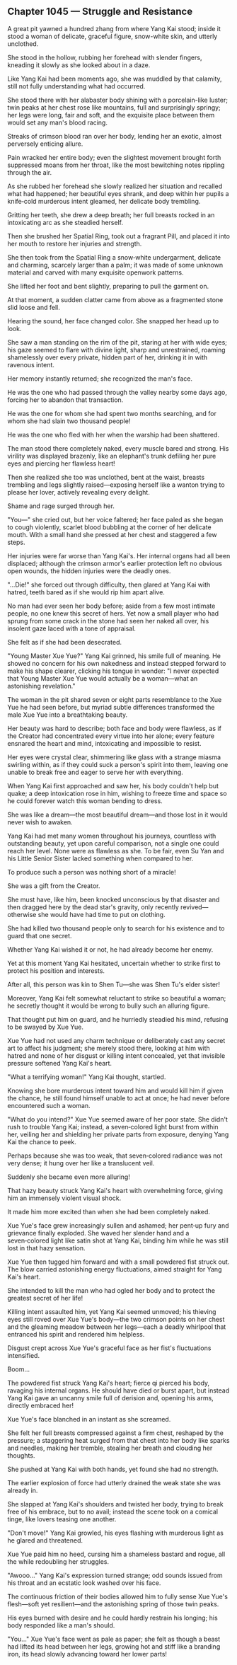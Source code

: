 ## Chapter 1045 — Struggle and Resistance

A great pit yawned a hundred zhang from where Yang Kai stood; inside it stood a woman of delicate, graceful figure, snow-white skin, and utterly unclothed.

She stood in the hollow, rubbing her forehead with slender fingers, kneading it slowly as she looked about in a daze.

Like Yang Kai had been moments ago, she was muddled by that calamity, still not fully understanding what had occurred.

She stood there with her alabaster body shining with a porcelain-like luster; twin peaks at her chest rose like mountains, full and surprisingly springy; her legs were long, fair and soft, and the exquisite place between them would set any man's blood racing.

Streaks of crimson blood ran over her body, lending her an exotic, almost perversely enticing allure.

Pain wracked her entire body; even the slightest movement brought forth suppressed moans from her throat, like the most bewitching notes rippling through the air.

As she rubbed her forehead she slowly realized her situation and recalled what had happened; her beautiful eyes shrank, and deep within her pupils a knife‑cold murderous intent gleamed, her delicate body trembling.

Gritting her teeth, she drew a deep breath; her full breasts rocked in an intoxicating arc as she steadied herself.

Then she brushed her Spatial Ring, took out a fragrant Pill, and placed it into her mouth to restore her injuries and strength.

She then took from the Spatial Ring a snow‑white undergarment, delicate and charming, scarcely larger than a palm; it was made of some unknown material and carved with many exquisite openwork patterns.

She lifted her foot and bent slightly, preparing to pull the garment on.

At that moment, a sudden clatter came from above as a fragmented stone slid loose and fell.

Hearing the sound, her face changed color. She snapped her head up to look.

She saw a man standing on the rim of the pit, staring at her with wide eyes; his gaze seemed to flare with divine light, sharp and unrestrained, roaming shamelessly over every private, hidden part of her, drinking it in with ravenous intent.

Her memory instantly returned; she recognized the man's face.

He was the one who had passed through the valley nearby some days ago, forcing her to abandon that transaction.

He was the one for whom she had spent two months searching, and for whom she had slain two thousand people!

He was the one who fled with her when the warship had been shattered.

The man stood there completely naked, every muscle bared and strong. His virility was displayed brazenly, like an elephant's trunk defiling her pure eyes and piercing her flawless heart!

Then she realized she too was unclothed, bent at the waist, breasts trembling and legs slightly raised—exposing herself like a wanton trying to please her lover, actively revealing every delight.

Shame and rage surged through her.

"You—" she cried out, but her voice faltered; her face paled as she began to cough violently, scarlet blood bubbling at the corner of her delicate mouth. With a small hand she pressed at her chest and staggered a few steps.

Her injuries were far worse than Yang Kai's. Her internal organs had all been displaced; although the crimson armor's earlier protection left no obvious open wounds, the hidden injuries were the deadly ones.

"…Die!" she forced out through difficulty, then glared at Yang Kai with hatred, teeth bared as if she would rip him apart alive.

No man had ever seen her body before; aside from a few most intimate people, no one knew this secret of hers. Yet now a small player who had sprung from some crack in the stone had seen her naked all over, his insolent gaze laced with a tone of appraisal.

She felt as if she had been desecrated.

"Young Master Xue Yue?" Yang Kai grinned, his smile full of meaning. He showed no concern for his own nakedness and instead stepped forward to make his shape clearer, clicking his tongue in wonder: "I never expected that Young Master Xue Yue would actually be a woman—what an astonishing revelation."

The woman in the pit shared seven or eight parts resemblance to the Xue Yue he had seen before, but myriad subtle differences transformed the male Xue Yue into a breathtaking beauty.

Her beauty was hard to describe; both face and body were flawless, as if the Creator had concentrated every virtue into her alone; every feature ensnared the heart and mind, intoxicating and impossible to resist.

Her eyes were crystal clear, shimmering like glass with a strange miasma swirling within, as if they could suck a person's spirit into them, leaving one unable to break free and eager to serve her with everything.

When Yang Kai first approached and saw her, his body couldn't help but quake; a deep intoxication rose in him, wishing to freeze time and space so he could forever watch this woman bending to dress.

She was like a dream—the most beautiful dream—and those lost in it would never wish to awaken.

Yang Kai had met many women throughout his journeys, countless with outstanding beauty, yet upon careful comparison, not a single one could reach her level. None were as flawless as she. To be fair, even Su Yan and his Little Senior Sister lacked something when compared to her.

To produce such a person was nothing short of a miracle!

She was a gift from the Creator.

She must have, like him, been knocked unconscious by that disaster and then dragged here by the dead star's gravity, only recently revived—otherwise she would have had time to put on clothing.

She had killed two thousand people only to search for his existence and to guard that one secret.

Whether Yang Kai wished it or not, he had already become her enemy.

Yet at this moment Yang Kai hesitated, uncertain whether to strike first to protect his position and interests.

After all, this person was kin to Shen Tu—she was Shen Tu's elder sister!

Moreover, Yang Kai felt somewhat reluctant to strike so beautiful a woman; he secretly thought it would be wrong to bully such an alluring figure.

That thought put him on guard, and he hurriedly steadied his mind, refusing to be swayed by Xue Yue.

Xue Yue had not used any charm technique or deliberately cast any secret art to affect his judgment; she merely stood there, looking at him with hatred and none of her disgust or killing intent concealed, yet that invisible pressure softened Yang Kai's heart.

"What a terrifying woman!" Yang Kai thought, startled.

Knowing she bore murderous intent toward him and would kill him if given the chance, he still found himself unable to act at once; he had never before encountered such a woman.

"What do you intend?" Xue Yue seemed aware of her poor state. She didn't rush to trouble Yang Kai; instead, a seven‑colored light burst from within her, veiling her and shielding her private parts from exposure, denying Yang Kai the chance to peek.

Perhaps because she was too weak, that seven‑colored radiance was not very dense; it hung over her like a translucent veil.

Suddenly she became even more alluring!

That hazy beauty struck Yang Kai's heart with overwhelming force, giving him an immensely violent visual shock.

It made him more excited than when she had been completely naked.

Xue Yue's face grew increasingly sullen and ashamed; her pent‑up fury and grievance finally exploded. She waved her slender hand and a seven‑colored light like satin shot at Yang Kai, binding him while he was still lost in that hazy sensation.

Xue Yue then tugged him forward and with a small powdered fist struck out. The blow carried astonishing energy fluctuations, aimed straight for Yang Kai's heart.

She intended to kill the man who had ogled her body and to protect the greatest secret of her life!

Killing intent assaulted him, yet Yang Kai seemed unmoved; his thieving eyes still roved over Xue Yue's body—the two crimson points on her chest and the gleaming meadow between her legs—each a deadly whirlpool that entranced his spirit and rendered him helpless.

Disgust crept across Xue Yue's graceful face as her fist's fluctuations intensified.

Boom…

The powdered fist struck Yang Kai's heart; fierce qi pierced his body, ravaging his internal organs. He should have died or burst apart, but instead Yang Kai gave an uncanny smile full of derision and, opening his arms, directly embraced her!

Xue Yue's face blanched in an instant as she screamed.

She felt her full breasts compressed against a firm chest, reshaped by the pressure; a staggering heat surged from that chest into her body like sparks and needles, making her tremble, stealing her breath and clouding her thoughts.

She pushed at Yang Kai with both hands, yet found she had no strength.

The earlier explosion of force had utterly drained the weak state she was already in.

She slapped at Yang Kai's shoulders and twisted her body, trying to break free of his embrace, but to no avail; instead the scene took on a comical tinge, like lovers teasing one another.

"Don't move!" Yang Kai growled, his eyes flashing with murderous light as he glared and threatened.

Xue Yue paid him no heed, cursing him a shameless bastard and rogue, all the while redoubling her struggles.

"Awooo…" Yang Kai's expression turned strange; odd sounds issued from his throat and an ecstatic look washed over his face.

The continuous friction of their bodies allowed him to fully sense Xue Yue's flesh—soft yet resilient—and the astonishing spring of those twin peaks.

His eyes burned with desire and he could hardly restrain his longing; his body responded like a man's should.

"You…" Xue Yue's face went as pale as paper; she felt as though a beast had lifted its head between her legs, growing hot and stiff like a branding iron, its head slowly advancing toward her lower parts!